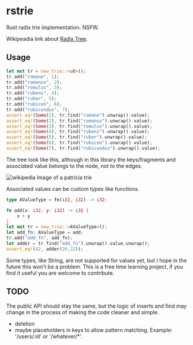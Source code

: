 # rstrie

Rust radix trie implementation. NSFW.


Wikipeadia link about [Radix Tree](https://en.wikipedia.org/wiki/Radix_tree).

## Usage

```rust
let mut tr = new_trie::<u8>();
tr.add("romane", 1);
tr.add("romanus", 2);
tr.add("romulus", 3);
tr.add("rubens", 4);
tr.add("ruber", 5);
tr.add("rubicon", 6);
tr.add("rubicundus", 7);
assert_eq!(Some(1), tr.find("romane").unwrap().value);
assert_eq!(Some(2), tr.find("romanus").unwrap().value);
assert_eq!(Some(3), tr.find("romulus").unwrap().value);
assert_eq!(Some(4), tr.find("rubens").unwrap().value);
assert_eq!(Some(5), tr.find("ruber").unwrap().value);
assert_eq!(Some(6), tr.find("rubicon").unwrap().value);
assert_eq!(Some(7), tr.find("rubicundus").unwrap().value);
```

The tree look like this, although in this library the keys/fragments and associated value belongs to the node, not to the edges.

![wikipedia image of a patricia trie](https://upload.wikimedia.org/wikipedia/commons/thumb/a/ae/Patricia_trie.svg/700px-Patricia_trie.svg.png)


Associated values can be custom types like functions.

```rust
type AValueType = fn(i32, i32) -> i32;

fn add(x: i32, y: i32) -> i32 {
    x + y
}
let mut tr = new_trie::<AValueType>();
let add_fn: AValueType = add;
tr.add("add_fn", add_fn);
let adder = tr.find("add_fn").unwrap().value.unwrap();
assert_eq!(42, adder(20,22));
```

Some types, like String, are not supported for values yet, but I hope in the future this won't be a problem. This is a free time learning project, if you find it useful you are welcome to contribute.

## TODO

The public API should stay the same, but the logic of inserts and find may change in the process of making the code cleaner and simple.

- deletion
- maybe placeholders in keys to allow pattern matching. Example: '/users/:id' or '/whatever/*'.
